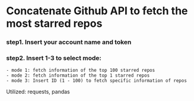 # Concatenate Github API to fetch the most starred repos
### step1. Insert your account name and token
### step2. Insert 1-3 to select mode:
    - mode 1: fetch information of the top 100 starred repos
    - mode 2: fetch information of the top 1 starred repos
    - mode 3: Insert ID (1 - 100) to fetch specific information of repos
Utilized: requests, pandas
